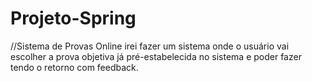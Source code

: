 # Projeto-Spring
//Sistema de Provas Online
 irei fazer um sistema onde o usuário vai escolher a prova objetiva já pré-estabelecida no sistema e poder fazer tendo o retorno com feedback.

